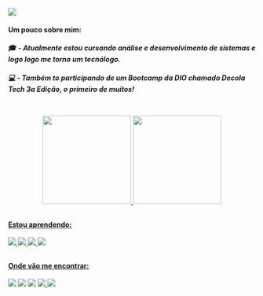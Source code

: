 <p align="lift">
  <a align="center" href="https://github.com/DenverCoder1/readme-typing-svg"><img src="https://readme-typing-svg.herokuapp.com?lines=Sejam+bem-vindos+ao+meu+GitHub!;Welcome+to+my+GitHub+profile!" /></a>
</p> 

#### <b>Um pouco sobre mim:</b><br>
#### 🎓 - <i>Atualmente estou cursando análise e desenvolvimento de sistemas e logo logo me torno um tecnólogo.<br>
#### 💻 - Também to participando de um Bootcamp da DIO chamado Decola Tech 3a Edição, o primeiro de muitos!</i><br>

 ## 
 
<br>

<div align="center">
  <a href="https://github.com/yurigabriel25">
  <img height="180em" src="https://github-readme-stats.vercel.app/api?username=yurigabriel25&show_icons=true&theme=Showing_icons"/>
<img height="180em" src="https://github-readme-stats.vercel.app/api/top-langs/?username=yurigabriel25&layout=compact)](https://github.com/anuraghazra/github-readme-stats"/>
</div>
   
 ##
 
 #### Estou aprendendo:
<img src="https://img.icons8.com/color/40/000000/javascript--v2.png"/>
<img src="https://img.icons8.com/color/40/000000/python--v1.png"/>
<img src="https://img.icons8.com/color/40/000000/css3.png"/>
<img src="https://img.icons8.com/color/40/000000/git.png"/>
 
 ## 
          
 #### Onde vão me encontrar:
 <div> 
  <a href="https://www.instagram.com/yuri.gabriel25/" target="_blank"><img src="https://img.icons8.com/fluency/40/000000/instagram-new.png"/></a>
 	<a href="https://twitter.com/yuri_gabriel25" target="_blank"><img src="https://img.icons8.com/fluency/40/000000/twitter.png"/></a>
  <a href="https://www.linkedin.com/in/yuri-gabriel-8a99a8232/" target="_blank"><img src="https://img.icons8.com/color/40/000000/linkedin-circled--v5.png"/></a>
  <a href="https://t.me/yurigabriel25" target="_blank"><img src="https://img.icons8.com/color/40/000000/telegram-app--v4.png"/>
  <a href = "mailto:yurigabriel1995@outlook.com"><img src="https://img.icons8.com/color/40/000000/ms-outlook.png"/></a>
</div>
